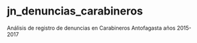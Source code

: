 # jn_denuncias_carabineros
Análisis de registro de denuncias en Carabineros Antofagasta años 2015-2017
